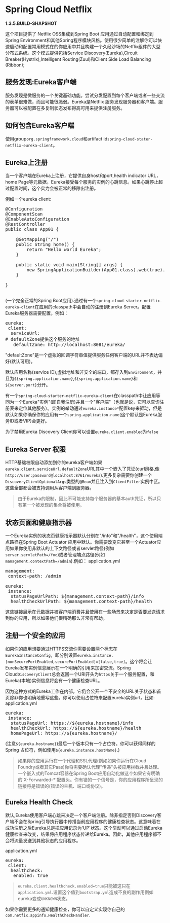 # Spring Cloud Netflix

**1.3.5.BUILD-SHAPSHOT**

这个项目提供了 Netflix OSS集成到Spring Boot 应用通过自动配置和绑定到Spring Environment和其他Spring程序模块风格。使用很少简单的注解你可以快速启动和配置常用模式在的你应用中并且构建一个久经沙场的Netflix组件的大型分布式系统。这个模式提供包括Service Discovery(Eureka),Circuit Breaker(Hystrix),Intelligent Routing(Zuul)和Client Side Load Balancing (Ribbon);

## 服务发现:Eureka客户端

服务发现是微服务的一个关键基础功能。尝试分发配置到每个客户端或者一些交流的表单很难做，而且可能很脆弱。Eureka是Netflix 服务发现服务器和客户端。服务器可以被配置在多复制状态发布得高可用来提供注册服务。

## 如何包含Eureka客户端

使用group```org.springframework.cloud```和artifact id```spring-cloud-stater-netflix-eureka-client```。

## Eureka上注册

当一个客户端在Eureka上注册，它提供自身host和port,health indicator URL，home Page等元数据。Eureka接受每个服务的实例的心跳信息。如果心跳停止超过配置时间，这个实力会被正常的移除出注册。

例如一个eureka client:

<pre>
@Configuration
@ComponentScan
@EnableAutoConfiguration
@RestController
public class App01 {

	@GetMapping("/")
	public String home() {
		return "Hello world Eureka";
	}
	
	public static void main(String[] args) {
		new SpringApplicationBuilder(App01.class).web(true).run(args);
	}
	
}

</pre>

(一个完全正常的Spring Boot应用).通过有一个```spring-cloud-starter-netflix-eureka-client```在应用的classpath中会自动的注册到Eureka Server。配置Eureka服务器需要配置。例如：

<pre>
eureka:
 client:
  serviceUrl:
# defaultZone提供这个服务的地址
   defaultZone: http://localhost:8081/eureka/
</pre>

"defaultZone"是一个虚拟的回调字符串值提供服务任何客户端的URL并不表达偏好(默认可用)。

默认应用名称(service ID),虚拟地址和非安全的端口，都存入到```Environment```，并且为```${spring.application.name}```,```${spring.application.name}```和```${server.port}```分开。

有一个```spring-cloud-starter-netflix-eureka-client```在classpath中让应用等同为一个Eureka"实例"(即自我注册)并且一个"客户端"（也就是说，它可以查询注册表来定位其他服务）。实例的举动通过```eureka.instance*```配置key来驱动，但是默认如果你确保你的应用有一个```spring.application.name```(这个默认是Eureka服务ID或者VIP)会更好。

为了禁用Eureka Discovery Client你可以设置```eureka.client.enabled```为```false```

## Eureka Server 权限

HTTP基础权限自动添加到你的eureka客户端如果```eureka.client.serviceUrl.defaultZone```URL其中一个嵌入了凭证(curl风格,像```http://user:password@localhost:8761/eureka```).更多复杂需要你创建一个```DiscoveryClientOptionalArgs```类型的```@Bean```并且注入到```ClientFilter```实例中区。这些全部都会被支持调用从客户端到服务器。

> 由于Eureka的限制，因此不可能支持每个服务器的基本auth凭证，所以只有第一个被发现的集合将被使用。

## 状态页面和健康指示器

一个Eureka实例的状态页健康指示器默认分别在"/info"和"/health"，这个使用端点路径在Spring Boot Actuator 应用中默认。你需要改变它甚至一个Actuator应用如果你使用非默认的上下文路径或者servlet路径(例如```server.servletPath=/foo```)或者管理端点路径(例如```management.contextPath=/admin```).例如：
application.yml

<pre>
management:
 context-path: /admin

eureka:
 instance:
  statusPageUrlPath: ${management.context-path}/info
  healthCheckUrlPath: ${management.context-path}/health
</pre>

这些链接展示在元数据并被客户端消费并且使用在一些场景来决定是否要发送请求到你的应用，所以如果他们很精确那么非常有帮助。

## 注册一个安全的应用

如果你的应用想要通过HTTPS交流你需要设置两个标志在```EurekaInstanceConfig```，即分别设置```eureka.instance.[nonSecurePortEnabled,securePortEnabled]=[false,true]```。这个将会让Eureka发布实例信息展示在一个明确的引用来加密交流。Spring Cloud```DiscoveryClient```总会返回一个URI开头为```https```关于一个服务配置，和Eureka(本地)实例信息将会有一个健康检查URL。

因为这种方式的Eureka工作在内部，它仍会公开一个不安全的URL关于状态和首页除非你也明确地重写这些。你可以使用占位符来配置eureka实例url，比如:
application.yml
<pre>
eureka:
 instance:
  statusPageUrl: https://${eureka.hostname}/info
  healthCheckUrl: https://${eureka.hostname}/health
  homePageUrl: https://${eureka.hostname}/
</pre>

(注意```${eureka.hostname}```)最后一个版本只有一个占位符。你可以获得同样的Spring 占位符，例如使用```${eureka.instance.hostName}```.)

> 如果你的应用运行在一个代理和SSL代理(例如如果你运行在Cloud Foundry或者其它Paas)你将需要确认代理"传递"头被应用拦截并且处理。一个嵌入式的Tomcat容器在Spring Boot应用自动化做这个如果它有明确的'X-Forwarded-\*'配置头。你有错的一个信号是，你的应用程序所呈现的链接将是错误的(错误的主机、端口或协议)。

## Eureka Health Check

默认,Eureka使用客户端心跳来决定一个客户端注册。除非指定否则Discovery客户端不会在Spring引导执行器中传播当前应用程序的健康检查状态。这意味着在成功注册之后Eureka总是把应用记录为'UP'状态。这个举动可以通过启动Eureka健康检查来改变，结果将应用程序状态传递给Eureka。因此，其他应用程序都不会将流量发送到其他状态的应用程序。

application.yml
<pre>
eureka:
 client:
  healthcheck:
   enabled: true
</pre>

> ```eureka.client.healthcheck.enabled=true```只能被这只在```application.yml```.设置这个值到```bootstrap.yml```造成不良的副作用例如eureka变成```UNKNOWN```状态。

如果你需要更多的通知健康检查，你可以自定义实现你自己的```com.netfix.appinfo.HealthCheckHandler```.